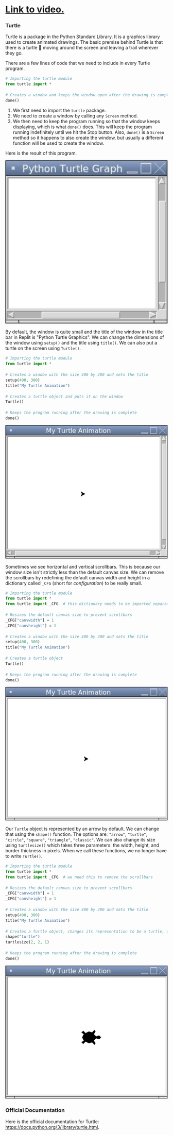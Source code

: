 # [Link to video.](https://www.youtube.com/watch?v=ECMytTCJzmc&list=PLVD25niNi0BlCbAA1gYbX7IjwpfIQU5Eh&index=1)

### Turtle

Turtle is a package in the Python Standard Library. It is a graphics library used to create animated drawings. The basic premise behind Turtle is that there is a turtle 🐢 moving around the screen and leaving a trail wherever they go.

There are a few lines of code that we need to include in every Turtle program.

```python
# Importing the turtle module
from turtle import *

# Creates a window and keeps the window open after the drawing is complete
done()
```

1. We first need to import the `turtle` package.
2. We need to create a window by calling any `Screen` method. 
3. We then need to keep the program running so that the window keeps displaying, which is what `done()` does. This will keep the program running indefinitely until we hit the Stop button. Also, `done()` is a `Screen` method so it happens to also create the window, but usually a different function will be used to create the window.

Here is the result of this program.

![](../Images/Turtle_Basics_1.png)

By default, the window is quite small and the title of the window in the title bar in Replit is "Python Turtle Graphics". We can change the dimensions of the window using `setup()` and the title using `title()`. We can also put a turtle on the screen using `Turtle()`.

```python
# Importing the turtle module
from turtle import *

# Creates a window with the size 400 by 300 and sets the title
setup(400, 300)
title("My Turtle Animation")

# Creates a turtle object and puts it on the window
Turtle()

# Keeps the program running after the drawing is complete
done()
```

![](../Images/Turtle_Title.png)

Sometimes we see horizontal and vertical scrollbars. This is because our window size isn't strictly less than the default canvas size. We can remove the scrollbars by redefining the default canvas width and height in a dictionary called `_CFG` (short for *configuration*) to be really small. 

```python
# Importing the turtle module
from turtle import *
from turtle import _CFG  # this dictionary needs to be imported separately

# Resizes the default canvas size to prevent scrollbars
_CFG["canvwidth"] = 1 
_CFG["canvheight"] = 1

# Creates a window with the size 400 by 300 and sets the title
setup(400, 300)
title("My Turtle Animation")

# Creates a turtle object 
Turtle()

# Keeps the program running after the drawing is complete
done()
```

![](../Images/Turtle_No_Scrollbars.png)

Our `Turtle` object is represented by an arrow by default. We can change that using the `shape()` function. The options are: `"arrow"`, `"turtle"`, `"circle"`, `"square"`, `"triangle"`, `"classic"`. We can also change its size using `turtlesize()` which takes three parameters: the width, height, and border thickness in pixels. When we call these functions, we no longer have to write `Turtle()`.

```python
# Importing the turtle module
from turtle import *
from turtle import _CFG  # we need this to remove the scrollbars

# Resizes the default canvas size to prevent scrollbars
_CFG["canvwidth"] = 1 
_CFG["canvheight"] = 1

# Creates a window with the size 400 by 300 and sets the title
setup(400, 300)
title("My Turtle Animation")

# Creates a Turtle object, changes its representation to be a turtle, and makes it bigger
shape("turtle")
turtlesize(2, 2, 1)

# Keeps the program running after the drawing is complete
done()
```

![](../Images/Turtle_Shape.png)

### Official Documentation

Here is the official documentation for Turtle: https://docs.python.org/3/library/turtle.html.
